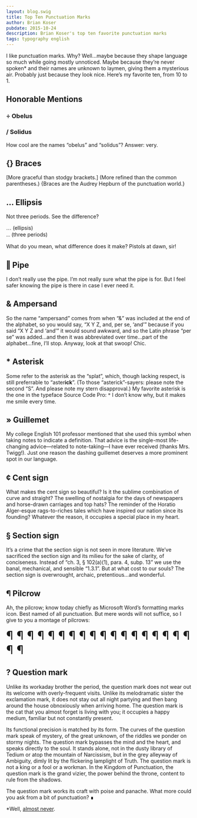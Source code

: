 ```yaml
---
layout: blog.swig
title: Top Ten Punctuation Marks
author: Brian Koser
pubdate: 2015-10-24
description: Brian Koser's top ten favorite punctuation marks
tags: typography english
---
```


I like punctuation marks. Why? Well…maybe because they shape language so much while going mostly unnoticed. Maybe because they’re never spoken* and their names are unknown to laymen, giving them a mysterious air. Probably just because they look nice. Here’s my favorite ten, from 10 to 1.

## Honorable Mentions

### <span class="shrug">÷</span> Obelus

### <span class="shrug">/</span> Solidus

How cool are the names “obelus” and “solidus”? Answer: very.

## <span class="shrug">{}</span> Braces

[More graceful than stodgy brackets.] (More refined than the common parentheses.) {Braces are the Audrey Hepburn of the punctuation world.}

## <span class="shrug">…</span> Ellipsis

Not three periods. See the difference? 

<span style="font-family:'Source Code Pro'">…</span> (ellipsis) <br><span style="font-family:'Source Code Pro'">\.\.\.</span> (three periods)

What do you mean, what difference does it make? Pistols at dawn, sir!

## <span class="shrug">‖</span> Pipe

I don’t really use the pipe. I’m not really sure what the pipe is for. But I feel safer knowing the pipe is there in case I ever need it.

## <span class="shrug">&</span> Ampersand

So the name “ampersand” comes from when “&” was included at the end of the alphabet, so you would say, “X Y Z, and, per se, ‘and’” because if you said “X Y Z and ‘and’” it would sound awkward, and so the Latin phrase “per se” was added…and then it was abbreviated over time…part of the alphabet…fine, I’ll stop. Anyway, look at that swoop! Chic.

## <span class="shrug">*</span> Asterisk

Some refer to the asterisk as the “splat”, which, though lacking respect, is still preferrable to “aster<strong>ick</strong>”. (To those “asterick”-sayers: please note the second “S”. And please note my stern disapproval.) My favorite asterisk is the one in the typeface Source Code Pro: <span style="font-family:'Source Code Pro'">*</span> I don’t know why, but it makes me smile every time.

## <span class="shrug">»</span> Guillemet

My college English 101 professor mentioned that she used this symbol when taking notes to indicate a definition. That advice is the single-most life-changing advice—related to note-taking—I have ever received (thanks Mrs. Twigg!). Just one reason the dashing guillemet deserves a more prominent spot in our language.

## <span class="shrug">¢</span> Cent sign

What makes the cent sign so beautiful? Is it the sublime combination of curve and straight? The swelling of nostalgia for the days of newspapers and horse-drawn carriages and top hats? The reminder of the Horatio Alger-esque rags-to-riches tales which have inspired our nation since its founding? Whatever the reason, it occupies a special place in my heart.

## <span class="shrug">§</span> Section sign

It’s a crime that the section sign is not seen in more literature. We’ve sacrificed the section sign and its milieu for the sake of clarity, of conciseness. Instead of “ch. 3, § 102(a)(1), para. 4, subp. 13” we use the banal, mechanical, and sensible “1.3.1”. But at what cost to our souls? The section sign is overwrought, archaic, pretentious…and wonderful.

## <span class="shrug">¶</span> Pilcrow

Ah, the pilcrow; know today chiefly as Microsoft Word’s formatting marks icon. Best named of all punctuation. But mere words will not suffice, so I give to you a montage of pilcrows:

<div style="font-size:2rem;">
    <span class="font-open-sans visually-hidden">¶</span>
    <span class="font-roboto visually-hidden">¶</span>
    <span class="font-lato visually-hidden">¶</span>
    <span class="font-oswald visually-hidden">¶</span>
    <span class="font-source-sans-pro visually-hidden">¶</span>
    <span class="font-lora visually-hidden">¶</span>
    <span class="font-montserrat visually-hidden">¶</span>
    <span class="font-pt-sans visually-hidden">¶</span>
    <span class="font-raleway visually-hidden">¶</span>
    <span class="font-ubuntu visually-hidden">¶</span>
    <span class="font-merriweather visually-hidden">¶</span>
    <span class="font-pt-serif visually-hidden">¶</span>
    <span class="font-bitter visually-hidden">¶</span>
    <span class="font-poiret-one visually-hidden">¶</span>
    <span class="font-oxygen visually-hidden">¶</span>
    <span class="font-alegreya visually-hidden">¶</span>
    <span class="font-alfa-slab-one visually-hidden">¶</span>
    <span class="font-alice visually-hidden">¶</span>
    <span class="font-alex-brush visually-hidden">¶</span>
    <span class="font-varela-round visually-hidden">¶</span>
</div>

## <span class="shrug">?</span> Question mark

Unlike its workaday brother the period, the question mark does not wear out its welcome with overly-frequent visits. Unlike its melodramatic sister the exclamation mark, it does not stay out all night partying and then bang around the house obnoxiously when arriving home. The question mark is the cat that you almost forget is living with you; it occupies a happy medium, familiar but not constantly present.

Its functional precision is matched by its form. The curves of the question mark speak of mystery, of the great unknown, of the riddles we ponder on stormy nights. The question mark bypasses the mind and the heart, and speaks directly to the soul. It stands alone, not in the dusty library of Tedium or atop the mountain of Narcissism, but in the grey alleyway of Ambiguity, dimly lit by the flickering lamplight of Truth. The question mark is not a king or a fool or a workman. In the Kingdom of Punctuation, the question mark is the grand vizier, the power behind the throne, content to rule from the shadows.

The question mark works its craft with poise and panache. What more could you ask from a bit of punctuation? ∎

*Well, [almost never](http://www.youtube.com/results?search_query=victor+borge+phonetic+punctuation).
